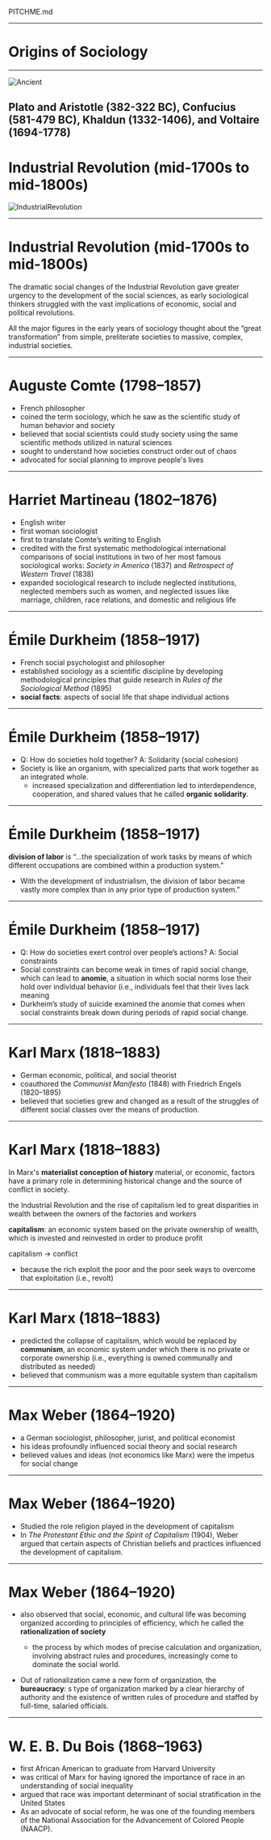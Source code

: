 PITCHME.md

---

# Origins of Sociology

---
![Ancient](https://raw.githubusercontent.com/bmcphail05/4-Origins/master/ancient.jpg)

Plato and Aristotle (382-322 BC), Confucius (581-479 BC), Khaldun (1332-1406), and Voltaire (1694-1778)
---

# Industrial Revolution (mid-1700s to mid-1800s)
![IndustrialRevolution](http://youtube.com/embded/FCpqN7GmLYk)

---

# Industrial Revolution (mid-1700s to mid-1800s)

The dramatic social changes of the Industrial Revolution gave greater urgency to the development of the social sciences, as early sociological thinkers struggled with the vast implications of economic, social and political revolutions.  

All the major figures in the early years of sociology thought about the “great transformation” from simple, preliterate societies to massive, complex, industrial societies.

---
# Auguste Comte (1798–1857)

- French philosopher
- coined the term sociology, which he saw as the scientific study of human behavior and society
- believed that social scientists could study society using the same scientific methods utilized in natural sciences
- sought to understand how societies construct order out of chaos
- advocated for social planning to improve people's lives

---
# Harriet Martineau (1802–1876)
- English writer
- first woman sociologist
- first to translate Comte’s writing to English
- credited with the first systematic methodological international comparisons of social institutions in two of her most famous sociological works: *Society in America* (1837) and *Retrospect of Western Travel* (1838)
- expanded sociological research to include neglected institutions, neglected members such as women, and neglected issues like marriage, children, race relations, and domestic and religious life

---
# Émile Durkheim (1858–1917)
- French social psychologist and philosopher
- established sociology as a scientific discipline by developing methodological principles that guide research in *Rules of the Sociological Method* (1895)
- **social facts**: aspects of social life that shape individual actions  

---
# Émile Durkheim (1858–1917)
- Q: How do societies hold together? A: Solidarity (social cohesion)
- Society is like an organism, with specialized parts that work together as an integrated whole.
  - increased specialization and differentiation led to interdependence, cooperation, and shared values that he called **organic solidarity**.

---
# Émile Durkheim (1858–1917)

**division of labor** is “…the specialization of work tasks by means of which different occupations are combined within a production system.”

- With the development of industrialism, the division of labor became vastly more complex than in any prior type of production system.”

---
# Émile Durkheim (1858–1917)
- Q: How do societies exert control over people’s actions? A: Social constraints
- Social constraints can become weak in times of rapid social change, which can lead to **anomie**, a situation in which social norms lose their hold over individual behavior (i.e., individuals feel that their lives lack meaning
- Durkheim’s study of suicide examined the anomie that comes when social constraints break down during periods of rapid social change.
---
# Karl Marx (1818–1883)

- German economic, political, and social theorist
- coauthored the *Communist Manifesto* (1848) with Friedrich Engels (1820–1895)
- believed that societies grew and changed as a result of the struggles of different social classes over the means of production.
---
# Karl Marx (1818–1883)

In Marx's **materialist conception of history** material, or economic, factors have a primary role in determining historical change and the source of conflict in society.

the Industrial Revolution and the rise of capitalism led to great disparities in wealth between the owners of the factories and workers

**capitalism**:
an economic system based on the private ownership of wealth, which is invested and reinvested in order to produce profit

capitalism -> conflict
- because the rich exploit the poor and the poor seek ways to overcome that exploitation (i.e., revolt)

---
# Karl Marx (1818–1883)

- predicted the collapse of capitalism, which would be replaced by **communism**, an economic system under which there is no private or corporate ownership (i.e., everything is owned communally and distributed as needed)
- believed that communism was a more equitable system than capitalism

---
# Max Weber (1864–1920)
- a German sociologist, philosopher, jurist, and political economist
- his ideas profoundly influenced social theory and social research
- believed values and ideas (not economics like Marx) were the impetus for social change
---
# Max Weber (1864–1920)
- Studied the role religion played in the development of capitalism
- In *The Protestant Ethic and the Spirit of Capitalism* (1904), Weber argued that certain aspects of Christian beliefs and practices influenced the development of capitalism.

---
# Max Weber (1864–1920)
- also observed that social, economic, and cultural life was becoming organized according to principles of efficiency, which he called the **rationalization of society**
  - the process by which modes of precise calculation and organization, involving abstract rules and procedures, increasingly come to dominate the social world.

- Out of rationalization came a new form of organization, the **bureaucracy**: s type of organization marked by a clear hierarchy of authority and the existence of written rules of procedure and staffed by full-time, salaried officials.


---
# W. E. B. Du Bois (1868–1963)
- first African American to graduate from Harvard University
- was critical of Marx for having ignored the importance of race in an understanding of social inequality
- argued that race was important determinant of social stratification in the United States
- As an advocate of social reform, he was one of the founding members of the National Association for the Advancement of Colored People (NAACP).

